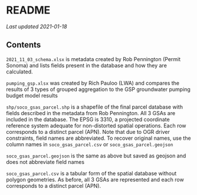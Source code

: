 # README

_Last updated 2021-01-18_  

## Contents

`2021_11_03_schema.xlsx` is metadata created by Rob Pennington (Permit Sonoma) and lists fields present in the database and how they are calculated.  

`pumping_gsp.xlsx` was created by Rich Pauloo (LWA) and compares the results of 3 types of grouped aggregation to the GSP groundwater pumping budget model results  

`shp/soco_gsas_parcel.shp` is a shapefile of the final parcel database with fields described in the metadata from Rob Pennington. All 3 GSAs are included in the database. The EPSG is 3310, a projected coordinate reference system adequate for non-distorted spatial operations. Each row corresponds to a distinct parcel (APN). Note that due to OGR driver constraints, field names are abbreviated. To recover original names, use the column names in `soco_gsas_parcel.csv` or `soco_gsas_parcel.geojson`  

`soco_gsas_parcel.geojson` is the same as above but saved as geojson and does not abbreviate field names  

`soco_gsas_parcel.csv` is a tabular form of the spatial database without polygon geometries. As before, all 3 GSAs are represented and each row corresponds to a distinct parcel (APN).  
